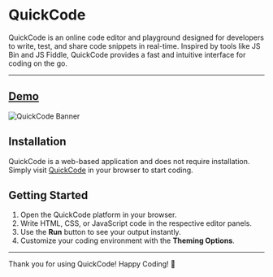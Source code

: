 # QuickCode

QuickCode is an online code editor and playground designed for developers to write, test, and share code snippets in real-time. Inspired by tools like JS Bin and JS Fiddle, QuickCode provides a fast and intuitive interface for coding on the go.

---
<a href="https://quickcode.pages.dev" target="_blank">Demo</a>
---

![QuickCode Banner](https://akram6t.github.io/quick-code/screenshort1.png)

## Installation

QuickCode is a web-based application and does not require installation. Simply visit [QuickCode](https://quickcode.pages.dev) in your browser to start coding.

## Getting Started

1. Open the QuickCode platform in your browser.
2. Write HTML, CSS, or JavaScript code in the respective editor panels.
3. Use the **Run** button to see your output instantly.
4. Customize your coding environment with the **Theming Options**.

---

Thank you for using QuickCode! Happy Coding! 🚀

